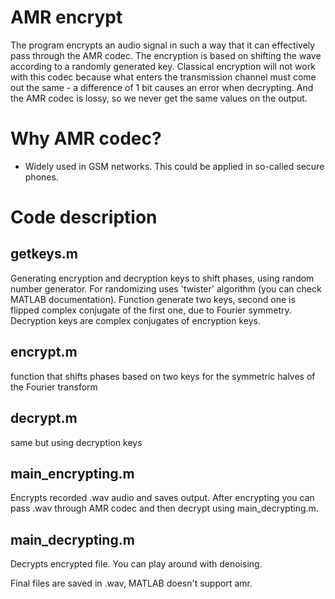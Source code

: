 # AMR encrypt

The program encrypts an audio signal in such a way that it can effectively pass through the AMR codec. The encryption is based on shifting the wave according to a randomly generated key. Classical encryption will not work with this codec because what enters the transmission channel must come out the same - a difference of 1 bit causes an error when decrypting. And the AMR codec is lossy, so we never get the same values ​​on the output.

# Why AMR codec?
- Widely used in GSM networks. This could be applied in so-called secure phones.

# Code description
## getkeys.m
Generating encryption and decryption keys to shift phases, using random number generator. For randomizing uses 'twister' algorithm (you can check MATLAB documentation). 
Function generate two keys, second one is flipped complex conjugate of the first one, due to Fourier symmetry.
Decryption keys are complex conjugates of encryption keys. 
## encrypt.m
function that shifts phases based on two keys for the symmetric halves of the Fourier transform
## decrypt.m
same but using decryption keys
## main_encrypting.m
Encrypts recorded .wav audio and saves output. After encrypting you can pass .wav through AMR codec and then decrypt using main_decrypting.m.
## main_decrypting.m
Decrypts encrypted file. You can play around with denoising.

Final files are saved in .wav, MATLAB doesn't support amr.
